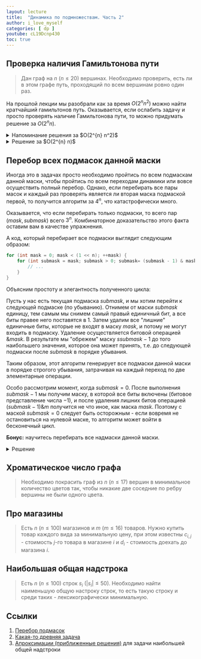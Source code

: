 ```yaml
---
layout: lecture
title:  "Динамика по подмножествам. Часть 2"
author: i_love_myself
categories: [ dp ]
youtube: cL19Dcnp430
toc: true
---
```


## Проверка наличия Гамильтонова пути

> Дан граф на $n$ $(n \leq 20)$ вершинах. Необходимо проверить, есть ли в этом графе путь, проходящий по всем вершинам ровно один раз.

На прошлой лекции мы разобрали как за время $O(2^{n} n^2)$ можно найти кратчайший гамильтонов путь. Оказывается, если ослабить задачу и просто проверять наличие Гамильтонова пути, то можно придумать решение за $O(2^{n} n)$.

<details markdown="1"><summary>Напоминание решения за $O(2^{n} n^2)$</summary>
Пусть $dp[mask][v]$ - будет истиной, если существует путь, проходящий по вершинам из $mask$ и оканчивающийся в вершине $v$. Пересчёт динамики тоже простой:

$$ dp[mask][v] \to dp[mask\ |\ 2^u][u], \quad if\ (v, u) \in E $$

То есть если мы могли попасть в состояние $(mask, v)$ и есть ребро $(v, u)$, то сможем попасть в состояние $(mask\ |\ 2^u, u)$, пройдя по этому ребру.
</details>

<details markdown="1"><summary>Решение за $O(2^{n} n)$</summary>
А не кажется ли вам, что хранить в каждом состоянии всего лишь один бит информации как в прошлом пункте - слишком жирно? Вот и мне кажется, что на этом можно попробовать сыграть!

Итак, пусть $dp[mask] = mask_v$ - это динамика, в которой хранится маска $mask_v$, в которой в $v$-м бите $1$, если существует путь, проходящий по вершинам $mask$ и оканчивающийся в вершине $v$. То есть всё что мы заменили - это сжали наше состояние из прошлой динамики до маски. Однако за счёт битовых операций нам получится ускорить решение до $O(2^{n} n)$.

Пусть мы хотим проверить, можем ли мы пройти по пути, состоящем из маски $mask$, оканчивающейся в вершине $u$. Тогда меня интересует маска $mask \oplus 2^{u}$ и любая $v$, из которой есть ребро в $u$, чтобы оказаться в состоянии $(mask, u)$. То есть мне нужно проверить, а есть ли $v$, в которой ОДНОВРЕМЕННО заканчивается путь по маске $mask \oplus 2^{v}$ и она связна с $u$. А это не что иное как битовое И состояния динамики и строки из матрицы смежности: $dp[mask \oplus 2^{u}]\ \&\ adj[u]$, где $adj[u]$ - маска вершин, с которыми соединена $u$.

То есть динамика считается следующим образом:

```cpp
for (int i = 0; i < n; ++i) { // база динамики
    dp[1 << n] = 1 << n;
}

for (int mask = 0; mask < (1 << n); ++mask) {
    for (int u = 0; u < n; ++u) {
        if (((mask >> u) & 1) && (dp[mask ^ (1 << u)] & adj[u])) {
            dp[mask] |= 1 << u;
        }
    }
}
```

</details>

## Перебор всех подмасок данной маски

Иногда это в задачах просто необходимо пройтись по всем подмаскам данной маски, чтобы пройтись по всем переходам динамики или вовсе осуществить полный перебор. Однако, если перебирать все пары масок и каждый раз проверять является ли вторая маска подмаской первой, то получится алгоритм за $4^n$, что катастрофически много.

Оказывается, что если перебирать только подмаски, то всего пар $(mask, submask)$ всего $3^n$. Комбинаторное доказательство этого факта оставим вам в качестве упражнения.

А код, который перебирает все подмаски выглядит следующим образом:

```cpp
for (int mask = 0; mask < (1 << n); ++mask) {
    for (int submask = mask; submask > 0; submask= (submask - 1) & mask) {
        // ...
    }
}
```

Объясним простоту и элегантность полученного цикла:

Пусть у нас есть текущая подмаска $submask$, и мы хотим перейти к следующей подмаске (по убыванию). Отнимем от маски $submask$ единицу, тем самым мы снимем самый правый единичный бит, а все биты правее него поставятся в $1$. Затем удалим все "лишние" единичные биты, которые не входят в маску $mask$, и потому не могут входить в подмаску. Удаление осуществляется битовой операцией $\& mask$. В результате мы "обрежем" маску $ssubmask - 1$ до того наибольшего значения, которое она может принять, т.е. до следующей подмаски после $submask$ в порядке убывания.

Таким образом, этот алгоритм генерирует все подмаски данной маски в порядке строгого убывания, затрачивая на каждый переход по две элементарные операции.

Особо рассмотрим момент, когда $submask = 0$. После выполнения $submask - 1$ мы получим маску, в которой все биты включены (битовое представление числа $-1$), и после удаления лишних битов операцией $(submask - 1) \& m$ получится не что иное, как маска $mask$. Поэтому с маской $submask = 0$ следует быть осторожным - если вовремя не остановиться на нулевой маске, то алгоритм может войти в бесконечный цикл.

**Бонус:** научитесь перебирать все надмаски данной маски.

<details markdown="1"><summary>Решение</summary>

```cpp
for (int mask = need; mask < (1 << n); mask = (mask + 1) | need) {
    // some code
}
```

</details>

## Хроматическое число графа

> Необходимо покрасить граф из $n$ ($n \leq 17$) вершин в минимальное количество цветов так, чтобы никакие две соседние по ребру вершины не были одного цвета.

## Про магазины

> Есть $n$ ($n \leq 100$) магазинов и $m$ ($m \leq 16$) товаров. Нужно купить товар каждого вида за минимальную цену, при этом известны $c_{i,j}$ - стоимость $j$-го товара в магазине $i$ и $d_i$ - стоимость доехать до магазина $i$.

## Наибольшая общая надстрока

> Есть $n$ ($n \leq 100$) строк $s_i$ $(|s_i| \leq 50)$. Необходимо найти наименьшую общую настроку строк, то есть такую строку и среди таких - лексикографически минимальную.

## Ссылки
1. [Перебор подмасок](https://e-maxx.ru/algo/all_submasks)
1. [Какая-то древняя задача](https://codeforces.com/blog/entry/4516?locale=ru)
1. [Апроксимации (приближенные решения)](https://habr.com/ru/post/201656/) для задачи наибольшей общей надстроки
